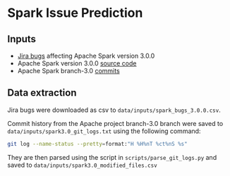 # Spark Issue Prediction

## Inputs
- [Jira bugs](https://issues.apache.org/jira/browse/SPARK-39079?jql=project%20%3D%20SPARK%20AND%20issuetype%20%3D%20Bug%20AND%20status%20in%20(Resolved%2C%20Closed)%20AND%20affectedVersion%20%3D%203.0.0%20ORDER%20BY%20updated%20DESC) affecting Apache Spark version 3.0.0
- Apache Spark version 3.0.0 [source code](https://github.com/apache/spark/releases/tag/v3.0.0)
- Apache Spark branch-3.0 [commits](https://github.com/apache/spark/commits/branch-3.0)

## Data extraction
Jira bugs were downloaded as csv to `data/inputs/spark_bugs_3.0.0.csv`.

Commit history from the Apache project branch-3.0 branch were saved to `data/inputs/spark3.0_git_logs.txt` using the following command:
 ``` bash
 git log --name-status --pretty=format:"H %H%nT %ct%nS %s"
 ```
 They are then parsed using the script in `scripts/parse_git_logs.py` and saved to `data/inputs/spark3.0_modified_files.csv`